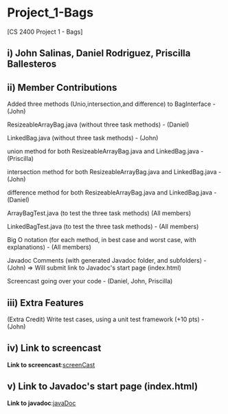 # Project_1-Bags
[CS 2400 Project 1 - Bags]

## i) John Salinas, Daniel Rodriguez, Priscilla Ballesteros


## ii) Member Contributions

Added three methods (Unio,intersection,and difference) to BagInterface - (John)

ResizeableArrayBag.java (without three task methods) - (Daniel)

LinkedBag.java (without three task methods) - (John)

union method for both ResizeableArrayBag.java and LinkedBag.java - (Priscilla)

intersection method for both ResizeableArrayBag.java and LinkedBag.java - (John)

difference method for both ResizeableArrayBag.java and LinkedBag.java - (Daniel)

ArrayBagTest.java (to test the three task methods) (All members)

LinkedBagTest.java (to test the three task methods) - (All members)

Big O notation (for each method, in best case and worst case, with explanations) - (All members)

Javadoc Comments (with generated Javadoc folder, and subfolders) - (John)
    => Will submit link to Javadoc's start page (index.html)

Screencast going over your code - (Daniel, John, Priscilla)

## iii) Extra Features

(Extra Credit) Write test cases, using a unit test framework (+10 pts) - (John)

## iv) Link to screencast

**Link to screencast**:[screenCast](https://www.youtube.com/watch?v=rkhow1BeLwQ)

## v) Link to Javadoc's start page (index.html)

**Link to javadoc**:[javaDoc](/javaDoc/index.html)
